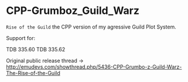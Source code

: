 # CPP-Grumboz_Guild_Warz
`Rise of the Guild` the CPP version of my agressive Guild Plot System.

Support for:

 TDB 335.60
 TDB 335.62
 
 
Original public release thread -> http://emudevs.com/showthread.php/5436-CPP-Grumbo-z-Guild-Warz-The-Rise-of-the-Guild
